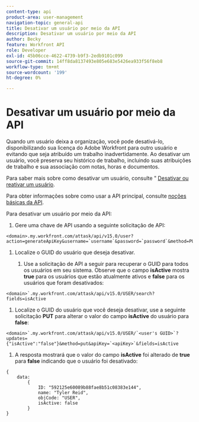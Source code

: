 ```yaml
---
content-type: api
product-area: user-management
navigation-topic: general-api
title: Desativar um usuário por meio da API
description: Desativar um usuário por meio da API
author: Becky
feature: Workfront API
role: Developer
exl-id: 45b06cce-4622-4739-b9f3-2edb9101c099
source-git-commit: 14ff8da8137493e805e683e5426ea933f56f8eb8
workflow-type: tm+mt
source-wordcount: '199'
ht-degree: 0%

---
```



# Desativar um usuário por meio da API

Quando um usuário deixa a organização, você pode desativá-lo, disponibilizando sua licença do Adobe Workfront para outro usuário e evitando que seja atribuído um trabalho inadvertidamente. Ao desativar um usuário, você preserva seu histórico de trabalho, incluindo suas atribuições de trabalho e sua associação com notas, horas e documentos.

Para saber mais sobre como desativar um usuário, consulte &quot; [Desativar ou reativar um usuário](../../administration-and-setup/add-users/create-and-manage-users/deactivate-a-user.md).

Para obter informações sobre como usar a API principal, consulte [noções básicas da API](../../wf-api/general/api-basics.md).

Para desativar um usuário por meio da API:

1. Gere uma chave de API usando a seguinte solicitação de API:

```
<domain>.my.workfront.com/attask/api/v15.0/user?action=generateApiKey&username=`username`&password=`password`&method=PUT`
```

1. Localize o GUID do usuário que deseja desativar.

   1. Use a solicitação de API a seguir para recuperar o GUID para todos os usuários em seu sistema. Observe que o campo **isActive** mostra **true** para os usuários que estão atualmente ativos e **false** para os usuários que foram desativados:

```
<domain>`.my.workfront.com/attask/api/v15.0/USER/search?fields=isActive
```

1. Localize o GUID do usuário que você deseja desativar, use a seguinte solicitação **PUT** para alterar o valor do campo **isActive** do usuário para **false**:

```
<domain>`.my.workfront.com/attask/api/v15.0/USER/`<user's GUID>`?updates={"isActive":"false"}&method=put&apiKey=`<apiKey>`&fields=isActive
```

1. A resposta mostrará que o valor do campo **isActive** foi alterado de **true** para **false** indicando que o usuário foi desativado:

<!-- [Copy](javascript:void(0);) -->
<pre><code>{<br>&nbsp;&nbsp;&nbsp;&nbsp;data:&nbsp;&nbsp;&nbsp;&nbsp;&nbsp;&nbsp;<br>&nbsp;&nbsp;&nbsp;&nbsp;&nbsp;&nbsp;&nbsp;&nbsp;{&nbsp;&nbsp;&nbsp;&nbsp;&nbsp;&nbsp;&nbsp;&nbsp;&nbsp;&nbsp;<br>&nbsp;&nbsp;&nbsp;&nbsp;&nbsp;&nbsp;&nbsp;&nbsp;&nbsp;&nbsp;&nbsp;&nbsp;ID:&nbsp;"592125e60089b88fae8b51c08383e144",<br>&nbsp;&nbsp;&nbsp;&nbsp;&nbsp;&nbsp;&nbsp;&nbsp;&nbsp;&nbsp;&nbsp;&nbsp;name:&nbsp;"Tyler Reid",<br>&nbsp;&nbsp;&nbsp;&nbsp;&nbsp;&nbsp;&nbsp;&nbsp;&nbsp;&nbsp;&nbsp;&nbsp;objCode:&nbsp;"USER",<br>&nbsp;&nbsp;&nbsp;&nbsp;&nbsp;&nbsp;&nbsp;&nbsp;&nbsp;&nbsp;&nbsp;&nbsp;isActive:&nbsp;false&nbsp;&nbsp;&nbsp;&nbsp;&nbsp;<br>&nbsp;&nbsp;&nbsp;&nbsp;&nbsp;&nbsp;&nbsp;&nbsp;}<br>}<br></code></pre>
